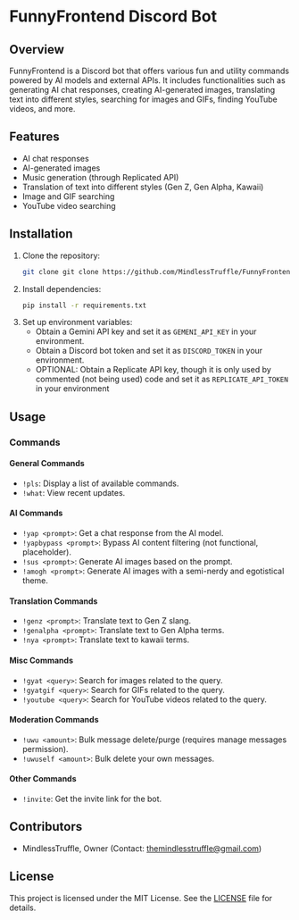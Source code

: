 # FunnyFrontend Discord Bot

## Overview
FunnyFrontend is a Discord bot that offers various fun and utility commands powered by AI models and external APIs. It includes functionalities such as generating AI chat responses, creating AI-generated images, translating text into different styles, searching for images and GIFs, finding YouTube videos, and more.

## Features
- AI chat responses
- AI-generated images
- Music generation (through Replicated API)
- Translation of text into different styles (Gen Z, Gen Alpha, Kawaii)
- Image and GIF searching
- YouTube video searching

## Installation
1. Clone the repository:
    ```bash
    git clone git clone https://github.com/MindlessTruffle/FunnyFrontend-Discord-Bot-.git
    ```
2. Install dependencies:
    ```bash
    pip install -r requirements.txt
    ```
3. Set up environment variables:
    - Obtain a Gemini API key and set it as `GEMENI_API_KEY` in your environment.
    - Obtain a Discord bot token and set it as `DISCORD_TOKEN` in your environment.
    - OPTIONAL: Obtain a Replicate API key, though it is only used by commented (not being used) code and set it as `REPLICATE_API_TOKEN` in your environment

## Usage
### Commands
#### General Commands
- `!pls`: Display a list of available commands.
- `!what`: View recent updates.

#### AI Commands
- `!yap <prompt>`: Get a chat response from the AI model.
- `!yapbypass <prompt>`: Bypass AI content filtering (not functional, placeholder).
- `!sus <prompt>`: Generate AI images based on the prompt.
- `!amogh <prompt>`: Generate AI images with a semi-nerdy and egotistical theme.

#### Translation Commands
- `!genz <prompt>`: Translate text to Gen Z slang.
- `!genalpha <prompt>`: Translate text to Gen Alpha terms.
- `!nya <prompt>`: Translate text to kawaii terms.

#### Misc Commands
- `!gyat <query>`: Search for images related to the query.
- `!gyatgif <query>`: Search for GIFs related to the query.
- `!youtube <query>`: Search for YouTube videos related to the query.

#### Moderation Commands
- `!uwu <amount>`: Bulk message delete/purge (requires manage messages permission).
- `!uwuself <amount>`: Bulk delete your own messages.

#### Other Commands
- `!invite`: Get the invite link for the bot.

## Contributors
- MindlessTruffle, Owner (Contact: themindlesstruffle@gmail.com)

## License
This project is licensed under the MIT License. See the [LICENSE](LICENSE) file for details.
